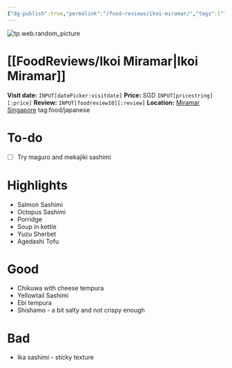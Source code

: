 ```yaml
---
{"dg-publish":true,"permalink":"/food-reviews/ikoi-miramar/","tags":["food","foodreview","review","japanese","singapore"],"noteIcon":""}
---
```


![tp.web.random_picture](https://images.unsplash.com/photo-1441861539200-6208cf4a122f?crop=entropy&cs=tinysrgb&fit=crop&fm=jpg&h=200&ixid=MnwxfDB8MXxyYW5kb218MHx8amFwYW5lc2UsZm9vZCxyZXN0YXVyYW50LGRpbmluZ3x8fHx8fDE2NTczMDA3NTE&ixlib=rb-1.2.1&q=80&utm_campaign=api-credit&utm_medium=referral&utm_source=unsplash_source&w=480)
# [[FoodReviews/Ikoi Miramar\|Ikoi Miramar]]
**Visit date:** `INPUT[datePicker:visitdate]`
**Price:** SGD `INPUT[pricestring][:price]` 
**Review:** `INPUT[foodreview10][:review]`
**Location:** [Miramar Singapore](geo:1.28818515,103.83737959591224) tag:food/japanese
# To-do
- [ ] Try maguro and mekajiki sashimi

# Highlights
- Salmon Sashimi
- Octopus Sashimi
- Porridge
- Soup in kettle
- Yuzu Sherbet
- Agedashi Tofu

# Good
- Chikuwa with cheese tempura
- Yellowtail Sashimi
- Ebi tempura
- Shishamo - a bit salty and not crispy enough

# Bad
- Ika sashimi - sticky texture
